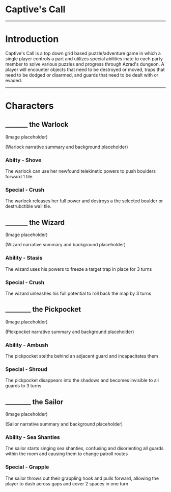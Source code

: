 # Captive's Call

---

# Introduction
 Captive's Call is a top down grid based puzzle/adventure game in which a single player controls a part and utilizes special abilities inate to each party member to solve various puzzles and progress through Azrad's dungeon. A player will encounter objects that need to be destroyed or moved, traps that need to be dodged or disarmed, and guards that need to be dealt with or evaded. 
 
 ---
 
 # Characters
 
 ## _______ the Warlock
 
  (Image placeholder)
 
  (Warlock  narrative summary and background placeholder)
 
 ### Abilty - Shove
 
  The warlock can use her newfound telekinetic powers to push boulders forward 1 tile.
 
 ### Special - Crush
 
  The warlock releases her full power and destroys a the selected boulder or destrubctible wall tile.
 
 
 ## _______ the Wizard
 
  (Image placeholder)
 
  (Wizard narrative summary and background placeholder)
 
 ### Ability - Stasis
 
  The wizard uses his powers to freeze a target trap in place for 3 turns
 
 ### Special - Crush
 
  The wizard unleashes his full potential to roll back the map by 3 turns
  
  
 ## ________ the Pickpocket
 
  (Image placeholder)
  
  (Pickpocket narrative summary and background placeholder)
  
 ### Ability - Ambush
 
  The pickpocket stelths behind an adjacent guard and incapacitates them
  
 ### Special - Shroud
 
  The pickpocket disappears into the shadows and becomes invisible to all guards to 3 turns
  
 
 ## ________ the Sailor
 
  (Image placeholder)
  
  (Sailor narrative summary and background placeholder)
  
 ### Ability - Sea Shanties
 
  The sailor starts singing sea shanties, confusing and disorienting all guards within the room and causing them to change patroll routes
  
 ### Special - Grapple
 
  The sailor throws out their grappling hook and pulls forward, allowing the player to dash across gaps and cover 2 spaces in one turn
  
  
